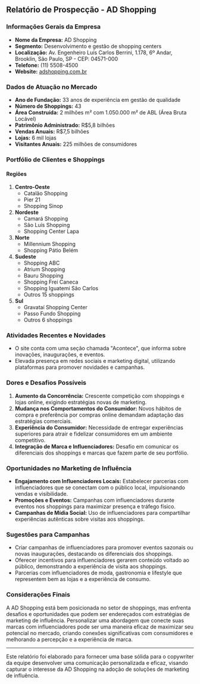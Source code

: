 ## Relatório de Prospecção - AD Shopping

### **Informações Gerais da Empresa**
- **Nome da Empresa:** AD Shopping
- **Segmento:** Desenvolvimento e gestão de shopping centers
- **Localização:** Av. Engenheiro Luís Carlos Berrini, 1.178, 6º Andar, Brooklin, São Paulo, SP - CEP: 04571-000
- **Telefone:** (11) 5508-4500
- **Website:** [adshopping.com.br](http://www.adshopping.com.br)

### **Dados de Atuação no Mercado**
- **Ano de Fundação:** 33 anos de experiência em gestão de qualidade
- **Número de Shoppings:** 43
- **Área Construída:** 2 milhões m² com 1.050.000 m² de ABL (Área Bruta Locável)
- **Patrimônio Administrado:** R$5,8 bilhões
- **Vendas Anuais:** R$7,5 bilhões
- **Lojas:** 6 mil lojas
- **Visitantes Anuais:** 225 milhões de consumidores

### **Portfólio de Clientes e Shoppings**
#### **Regiões**
1. **Centro-Oeste**
   - Catalão Shopping
   - Pier 21
   - Shopping Sinop
2. **Nordeste**
   - Camará Shopping
   - São Luís Shopping
   - Shopping Center Lapa
3. **Norte**
   - Millennium Shopping
   - Shopping Pátio Belém
4. **Sudeste**
   - Shopping ABC
   - Atrium Shopping
   - Bauru Shopping
   - Shopping Frei Caneca
   - Shopping Iguatemi São Carlos
   - Outros 15 shoppings
5. **Sul**
   - Gravataí Shopping Center
   - Passo Fundo Shopping
   - Outros 6 shoppings

### **Atividades Recentes e Novidades**
- O site conta com uma seção chamada "Acontece", que informa sobre inovações, inaugurações, e eventos.
- Elevada presença em redes sociais e marketing digital, utilizando plataformas para promover novidades e campanhas.

### **Dores e Desafios Possíveis**
1. **Aumento da Concorrência:** Crescente competição com shoppings e lojas online, exigindo estratégias novas de marketing.
2. **Mudança nos Comportamentos do Consumidor:** Novos hábitos de compra e preferência por compras online demandam adaptação das estratégias comerciais.
3. **Experiência do Consumidor:** Necessidade de entregar experiências superiores para atrair e fidelizar consumidores em um ambiente competitivo.
4. **Integração de Marca e Influenciadores:** Desafio em comunicar os diferenciais dos shoppings e marcas que fazem parte de seu portfólio.

### **Oportunidades no Marketing de Influência**
- **Engajamento com Influenciadores Locais:** Estabelecer parcerias com influenciadores que se conectam com o público local, impulsionando vendas e visibilidade.
- **Promoções e Eventos:** Campanhas com influenciadores durante eventos nos shoppings para maximizar presença e tráfego físico.
- **Campanhas de Mídia Social:** Uso de influenciadores para compartilhar experiências autênticas sobre visitas aos shoppings.

### **Sugestões para Campanhas**
- Criar campanhas de influenciadores para promover eventos sazonais ou novas inaugurações, destacando os diferenciais dos shoppings.
- Oferecer incentivos para influenciadores gerarem conteúdo voltado ao público, demonstrando a experiência de visita aos shoppings.
- Parcerias com influenciadores de moda, gastronomia e lifestyle que representem bem as lojas e a experiência de consumo.

### **Considerações Finais**
A AD Shopping está bem posicionada no setor de shoppings, mas enfrenta desafios e oportunidades que podem ser endereçados com estratégias de marketing de influência. Personalizar uma abordagem que conecte suas marcas com influenciadores pode ser uma maneira eficaz de maximizar seu potencial no mercado, criando conexões significativas com consumidores e melhorando a percepção e a experiência de marca.

--- 

Este relatório foi elaborado para fornecer uma base sólida para o copywriter da equipe desenvolver uma comunicação personalizada e eficaz, visando capturar o interesse da AD Shopping na adoção de soluções de marketing de influência.